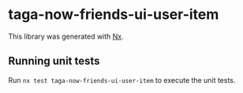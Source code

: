 # taga-now-friends-ui-user-item

This library was generated with [Nx](https://nx.dev).

## Running unit tests

Run `nx test taga-now-friends-ui-user-item` to execute the unit tests.
